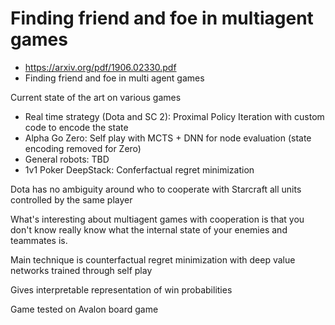 # Finding friend and foe in multiagent games

* https://arxiv.org/pdf/1906.02330.pdf
* Finding friend and foe in multi agent games

Current state of the art on various games
* Real time strategy (Dota and SC 2): Proximal Policy Iteration with custom code to encode the state
* Alpha Go Zero: Self play with MCTS + DNN for node evaluation (state encoding removed for Zero)
* General robots: TBD
* 1v1 Poker DeepStack: Conferfactual regret minimization

Dota has no ambiguity around who to cooperate with
Starcraft all units controlled by the same player


What's interesting about multiagent games with cooperation is that you don't know really know what the internal state of your enemies and teammates is.

Main technique is counterfactual regret minimization with deep value networks trained through self play

Gives interpretable representation of win probabilities

Game tested on Avalon board game